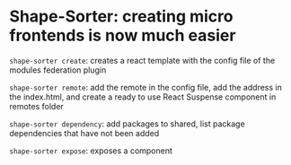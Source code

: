 # Shape-Sorter: creating micro frontends is now much easier

`shape-sorter create`: creates a react template with the config file of the modules federation plugin

`shape-sorter remote`: add the remote in the config file, add the address in the index.html, and create a ready to use React Suspense component in remotes folder

`shape-sorter dependency`: add packages to shared, list package dependencies that have not been added

`shape-sorter expose`: exposes a component
